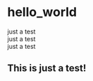 # hello_world
just a test<br>
just a test<br>
just a test

This is just a test!
--------------------
